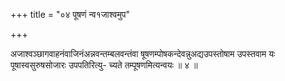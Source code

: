 +++
title = "०४ पूषणं न्व१जाश्वमुप"

+++

अजाश्वञ्छागवाहनंवाजिनंअन्नवन्तम्बलवन्तंवा षूषणम्पोषकन्देवन्नुअद्यउपस्तोषाम उपस्तवाम यः पूषास्वसुरुषसोजारः उपपतिरित्यु- च्यते तम्पूषणमित्यन्वयः ॥ ४ ॥